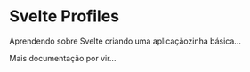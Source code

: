 # Svelte Profiles

Aprendendo sobre Svelte criando uma aplicaçãozinha básica...

Mais documentação por vir...